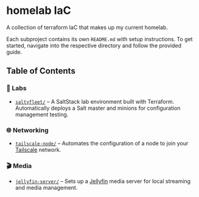 # homelab IaC

A collection of terraform IaC that makes up my current homelab.

Each subproject contains its own `README.md` with setup instructions. To get started, navigate into the respective directory and follow the provided guide.

## Table of Contents

### 🧪 Labs

* [`saltyfleet/`](./saltyfleet) – A SaltStack lab environment built with Terraform. Automatically deploys a Salt master and minions for configuration management testing.

### 🌐 Networking

* [`tailscale-node/`](./tailscale-node) – Automates the configuration of a node to join your [Tailscale](https://tailscale.com/) network.

### 🎬 Media

* [`jellyfin-server/`](./jellyfin-server) – Sets up a [Jellyfin](https://jellyfin.org/) media server for local streaming and media management.
